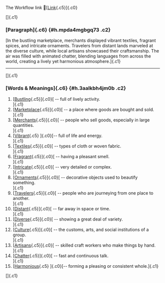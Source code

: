 The Workflow link
👏[[Link](https://www.google.com/url?q=http://www.google.com&sa=D&source=editors&ust=1760107640916209&usg=AOvVaw2QvBQ9s3LKVaI-SBKuDfuo){.c5}]{.c0}

[]{.c1}

### [Paragraph]{.c6} {#h.mpda4mgbgq73 .c2}

[In the bustling marketplace, merchants displayed vibrant textiles,
fragrant spices, and intricate ornaments. Travelers from distant lands
marveled at the diverse culture, while local artisans showcased their
craftsmanship. The air was filled with animated chatter, blending
languages from across the world, creating a lively yet harmonious
atmosphere.]{.c1}

------------------------------------------------------------------------

[]{.c1}

### [Words & Meanings]{.c6} {#h.3aalkbh4jm0b .c2}

1.  [[Bustling](https://www.google.com/url?q=http://www.google.com&sa=D&source=editors&ust=1760107640916917&usg=AOvVaw27_xOIfYWRf5IhWgQqQMlY){.c5}]{.c0}[ --
    full of lively activity.\
    ]{.c1}
2.  [[Marketplace](https://www.google.com/url?q=http://www.google.com&sa=D&source=editors&ust=1760107640917045&usg=AOvVaw1lib85KYxw8WeR5R7sXdMk){.c5}]{.c0}[ --
    a place where goods are bought and sold.\
    ]{.c1}
3.  [[Merchants](https://www.google.com/url?q=http://www.google.com&sa=D&source=editors&ust=1760107640917173&usg=AOvVaw0YjbMYTnSoDVlBku8SApw3){.c5}]{.c0}[ --
    people who sell goods, especially in large quantities.\
    ]{.c1}
4.  [[Vibrant](https://www.google.com/url?q=http://www.google.com&sa=D&source=editors&ust=1760107640917320&usg=AOvVaw08AS5RMi4pAaA_YpEJ2Cv0){.c5}
    ]{.c0}[-- full of life and energy.\
    ]{.c1}
5.  [[Textiles](https://www.google.com/url?q=http://www.google.com&sa=D&source=editors&ust=1760107640917430&usg=AOvVaw0wo8W0Y2ZBmLp-zTfhPlPZ){.c5}]{.c0}[ --
    types of cloth or woven fabric.\
    ]{.c1}
6.  [[Fragrant](https://www.google.com/url?q=http://www.google.com&sa=D&source=editors&ust=1760107640917544&usg=AOvVaw04SnmAxRHoDO2ZwiaLX0mI){.c5}]{.c0}[ --
    having a pleasant smell.\
    ]{.c1}
7.  [[Intricate](https://www.google.com/url?q=http://www.google.com&sa=D&source=editors&ust=1760107640917655&usg=AOvVaw1WAWzi7LojOlc9VRdLXfml){.c5}]{.c0}[ --
    very detailed or complex.\
    ]{.c1}
8.  [[Ornaments](https://www.google.com/url?q=http://www.google.com&sa=D&source=editors&ust=1760107640917762&usg=AOvVaw2ByC0UCoYQDhmcSoEpCz5H){.c5}]{.c0}[ --
    decorative objects used to beautify something.\
    ]{.c1}
9.  [[Travelers](https://www.google.com/url?q=http://www.google.com&sa=D&source=editors&ust=1760107640917890&usg=AOvVaw2Jo87eIItGVH8AGy4qx_TJ){.c5}]{.c0}[ --
    people who are journeying from one place to another.\
    ]{.c1}
10. [[Distant](https://www.google.com/url?q=http://www.google.com&sa=D&source=editors&ust=1760107640918022&usg=AOvVaw0bUoegpeerxN4S-vVDCg11){.c5}]{.c0}[ --
    far away in space or time.\
    ]{.c1}
11. [[Diverse](https://www.google.com/url?q=http://www.google.com&sa=D&source=editors&ust=1760107640918133&usg=AOvVaw2e0_DPyGLAwpKerP6_6fUM){.c5}]{.c0}[ --
    showing a great deal of variety.\
    ]{.c1}
12. [[Culture](https://www.google.com/url?q=http://www.google.com&sa=D&source=editors&ust=1760107640918244&usg=AOvVaw24fYHdjvZz9MXsXy1H6dzm){.c5}]{.c0}[ --
    the customs, arts, and social institutions of a group.\
    ]{.c1}
13. [[Artisans](https://www.google.com/url?q=http://www.google.com&sa=D&source=editors&ust=1760107640918381&usg=AOvVaw2MBvX1ZzMPxG9guMi3OKlk){.c5}]{.c0}[ --
    skilled craft workers who make things by hand.\
    ]{.c1}
14. [[Chatter](https://www.google.com/url?q=http://www.google.com&sa=D&source=editors&ust=1760107640918501&usg=AOvVaw3L9VByktWpxRdtbKOF0a9H){.c5}]{.c0}[ --
    fast and continuous talk.\
    ]{.c1}
15. [[Harmonious](https://www.google.com/url?q=http://www.google.com&sa=D&source=editors&ust=1760107640918606&usg=AOvVaw3sSlO3hgIEYj6turfYJd8H){.c5}
    ]{.c0}[-- forming a pleasing or consistent whole.]{.c1}

[]{.c1}
